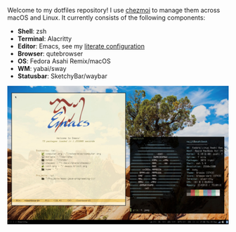 Welcome to my dotfiles repository! I use [chezmoi](https://www.chezmoi.io/) to manage them across macOS and Linux. It currently consists of the following components:

* **Shell**: zsh
* **Terminal**: Alacritty
* **Editor**: Emacs, see my [literate configuration](dot_emacs.d/init.org)
* **Browser**: qutebrowser
* **OS**: Fedora Asahi Remix/macOS
* **WM**: yabai/sway
* **Statusbar**: SketchyBar/waybar

![screenshot](screenshot.jpeg)
